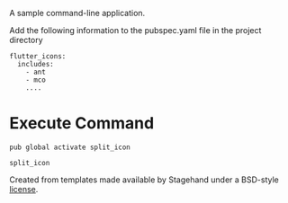 A sample command-line application.

Add the following information to the pubspec.yaml file in the project directory
```
flutter_icons:
  includes:
    - ant 
    - mco
    ....
```


# Execute Command


`pub global activate split_icon`

`split_icon`


Created from templates made available by Stagehand under a BSD-style
[license](https://github.com/dart-lang/stagehand/blob/master/LICENSE).


